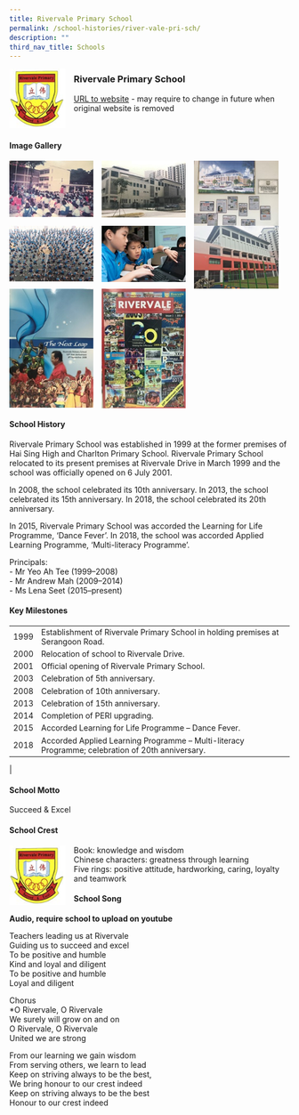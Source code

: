 ```yaml
---
title: Rivervale Primary School
permalink: /school-histories/river-vale-pri-sch/
description: ""
third_nav_title: Schools
---
```

<img src="/images/rivervalepri1.png" style="width:20%;margin-right:15px;" align = "left">

### **Rivervale Primary School**
[URL to website](https://rivervalepri.moe.edu.sg/) - may require to change in future when original website is removed

<br clear="left">

#### **Image Gallery**

<p><a href="https://d1yxymztqoj7qn.amplifyapp.com/images/rivervalepri2.jpg">  
<img src="/images/rivervalepri2.jpg" style="width:30%;margin-right:15px;" align = "left">
</a></p>

<p><a href="https://d1yxymztqoj7qn.amplifyapp.com/images/rivervalepri3.jpg">  
<img src="/images/rivervalepri3.jpg" style="width:30%;margin-right:15px;" align = "left">
</a></p>

<p><a href="https://d1yxymztqoj7qn.amplifyapp.com/images/rivervalepri4.jpg">  
<img src="/images/rivervalepri4.jpg" style="width:30%;margin-right:15px;" align = "left">
</a></p>

<p><a href="https://d1yxymztqoj7qn.amplifyapp.com/images/rivervalepri5.jpg">  
<img src="/images/rivervalepri5.jpg" style="width:30%;margin-right:15px;" align = "left">
</a></p>

<p><a href="https://d1yxymztqoj7qn.amplifyapp.com/images/rivervalepri6.jpg">  
<img src="/images/rivervalepri6.jpg" style="width:30%;margin-right:15px;" align = "left">
</a></p>

<p><a href="https://d1yxymztqoj7qn.amplifyapp.com/images/rivervalepri7.jpg">  
<img src="/images/rivervalepri7.jpg" style="width:30%;margin-right:15px;" align = "left">
</a></p>

<p><a href="https://d1yxymztqoj7qn.amplifyapp.com/images/rivervalepri8.jpg">  
<img src="/images/rivervalepri8.jpg" style="width:30%;margin-right:15px;" align = "left">
</a></p>

<p><a href="https://d1yxymztqoj7qn.amplifyapp.com/images/rivervalepri9.jpg">  
<img src="/images/rivervalepri9.jpg" style="width:30%;margin-right:15px;" align = "left">
</a></p>

<br clear="left">

#### **School History**
Rivervale Primary School was established in 1999 at the former premises of Hai Sing High and Charlton Primary School. Rivervale Primary School relocated to its present premises at Rivervale Drive in March 1999 and the school was officially opened on 6 July 2001.

In 2008, the school celebrated its 10th anniversary. In 2013, the school celebrated its 15th anniversary. In 2018, the school celebrated its 20th anniversary.

In 2015, Rivervale Primary School was accorded the Learning for Life Programme, ‘Dance Fever’. In 2018, the school was accorded Applied Learning Programme, ‘Multi-literacy Programme’.

Principals:<br>
\- Mr Yeo Ah Tee (1999–2008)<br>
\- Mr Andrew Mah (2009–2014)<br>
\- Ms Lena Seet (2015–present)

#### **Key Milestones**

|  |  |
|:---:|---|
| 1999 | Establishment of Rivervale Primary School in holding premises at Serangoon Road. |
| 2000 | Relocation of school to Rivervale Drive. |
| 2001 | Official opening of Rivervale Primary School. |
| 2003 | Celebration of 5th anniversary. |
| 2008 | Celebration of 10th anniversary. |
| 2013 | Celebration of 15th anniversary. |
| 2014 | Completion of PERI upgrading. |
| 2015 | Accorded Learning for Life Programme – Dance Fever. |
| 2018 | Accorded Applied Learning Programme – Multi-literacy Programme; celebration of 20th anniversary. |
|

#### **School Motto**
Succeed & Excel

#### **School Crest**
<img src="/images/rivervalepri1.png" style="width:20%;margin-right:15px;" align = "left">

Book: knowledge and wisdom<br>
Chinese characters: greatness through learning<br>
Five rings: positive attitude, hardworking, caring, loyalty and teamwork

#### **School Song**
**Audio, require school to upload on youtube**

Teachers leading us at Rivervale<br>
Guiding us to succeed and excel<br>
To be positive and humble<br>
Kind and loyal and diligent<br>
To be positive and humble<br>
Loyal and diligent

Chorus<br>
\*O Rivervale, O Rivervale<br>
We surely will grow on and on<br>
O Rivervale, O Rivervale<br>
United we are strong

From our learning we gain wisdom<br>
From serving others, we learn to lead<br>
Keep on striving always to be the best,<br>
We bring honour to our crest indeed<br>
Keep on striving always to be the best<br>
Honour to our crest indeed